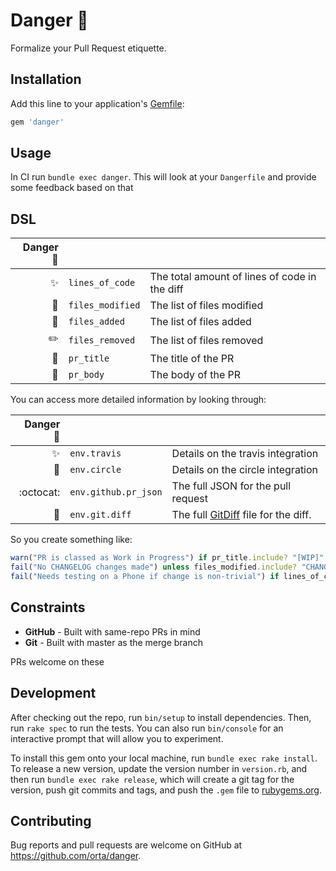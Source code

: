 # Danger :no_entry_sign:

Formalize your Pull Request etiquette.

## Installation

Add this line to your application's [Gemfile](https://guides.cocoapods.org/using/a-gemfile.html):

```ruby
gem 'danger'
```

## Usage

In CI run `bundle exec danger`.  This will look at your `Dangerfile` and provide some feedback based on that

## DSL

Danger :no_entry_sign:  | &nbsp; | &nbsp;
-------------: | ------------- | ----
:sparkles: | `lines_of_code` | The total amount of lines of code in the diff
:monorail: | `files_modified` |  The list of files modified
:ship: | `files_added` | The list of files added
:pencil2: | `files_removed` | The list of files removed
:wrench: | `pr_title` | The title of the PR
:thought_balloon: | `pr_body` | The body of the PR



You can access more detailed information  by looking through:

Danger :no_entry_sign:  | &nbsp; | &nbsp;
-------------: | ------------- | ----
| :sparkles: |  `env.travis` | Details on the travis integration
| :tophat: |`env.circle` |  Details on the circle integration
| :octocat: | `env.github.pr_json` | The full JSON for the pull request
| :ghost: | `env.git.diff` | The full [GitDiff](https://github.com/schacon/ruby-git/blob/master/lib/git/diff.rb) file for the diff.

So you create something like:

``` ruby
warn("PR is classed as Work in Progress") if pr_title.include? "[WIP]"
fail("No CHANGELOG changes made") unless files_modified.include? "CHANGELOG.yml"
fail("Needs testing on a Phone if change is non-trivial") if lines_of_code > 50 && pr_title.include? "📱" == false
```

## Constraints

* **GitHub** - Built with same-repo PRs in mind
* **Git** - Built with master as the merge branch

PRs welcome on these

## Development

After checking out the repo, run `bin/setup` to install dependencies. Then, run `rake spec` to run the tests. You can also run `bin/console` for an interactive prompt that will allow you to experiment.

To install this gem onto your local machine, run `bundle exec rake install`. To release a new version, update the version number in `version.rb`, and then run `bundle exec rake release`, which will create a git tag for the version, push git commits and tags, and push the `.gem` file to [rubygems.org](https://rubygems.org).

## Contributing

Bug reports and pull requests are welcome on GitHub at https://github.com/orta/danger.
